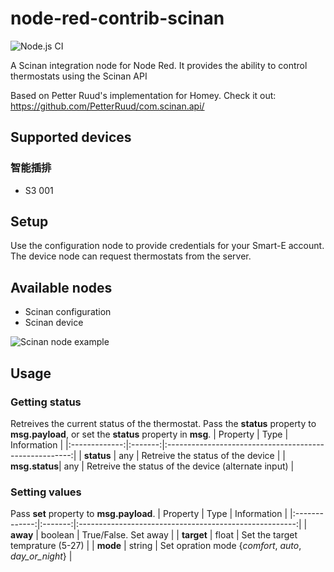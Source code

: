 # node-red-contrib-scinan
![Node.js CI](https://github.com/lodegaard/node-red-contrib-scinan/workflows/Node.js%20CI/badge.svg?branch=master)

A Scinan integration node for Node Red. It provides the ability to control thermostats using the Scinan API

Based on Petter Ruud's implementation for Homey. Check it out: https://github.com/PetterRuud/com.scinan.api/

## Supported devices
### 智能插排
- S3 001

## Setup
Use the configuration node to provide credentials for your Smart-E account. The device node can request thermostats from the server.

## Available nodes
- Scinan configuration
- Scinan device

![Scinan node example](https://user-images.githubusercontent.com/10208671/88537023-05e0eb00-d00d-11ea-9f5b-3d9604891323.png)

## Usage
### Getting status
Retreives the current status of the thermostat. Pass the **status** property to **msg.payload**, or set the **status** property in **msg**.
|  Property     |  Type   |                     Information                        |
|:-------------:|:-------:|:------------------------------------------------------:|
|  **status**   |   any   | Retreive the status of the device                      |
| **msg.status**|   any   | Retreive the status of the device (alternate input)    |

### Setting values
Pass **set** property to **msg.payload**.
|  Property     |  Type   |                      Information                       |
|:-------------:|:-------:|:------------------------------------------------------:|
|   **away**    | boolean | True/False. Set away                                   |
|  **target**   |  float  | Set the target temprature (5-27)                       |
|   **mode**    | string  | Set opration mode {*comfort*, *auto*, *day_or_night*}  |
